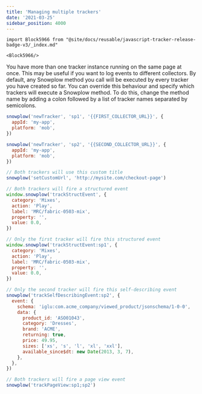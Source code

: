 ```yaml
---
title: 'Managing multiple trackers'
date: '2021-03-25'
sidebar_position: 4000
---
```


```mdx-code-block
import Block5966 from "@site/docs/reusable/javascript-tracker-release-badge-v3/_index.md"

<Block5966/>
```

You have more than one tracker instance running on the same page at once. This may be useful if you want to log events to different collectors. By default, any Snowplow method you call will be executed by every tracker you have created so far. You can override this behaviour and specify which trackers will execute a Snowplow method. To do this, change the method name by adding a colon followed by a list of tracker names separated by semicolons.

```javascript
snowplow('newTracker', 'sp1', '{{FIRST_COLLECTOR_URL}}', {
  appId: 'my-app',
  platform: 'mob',
})

snowplow('newTracker', 'sp2', '{{SECOND_COLLECTOR_URL}}', {
  appId: 'my-app',
  platform: 'mob',
})

// Both trackers will use this custom title
snowplow('setCustomUrl', 'http://mysite.com/checkout-page')

// Both trackers will fire a structured event
window.snowplow('trackStructEvent', {
  category: 'Mixes',
  action: 'Play',
  label: 'MRC/fabric-0503-mix',
  property: '',
  value: 0.0,
})

// Only the first tracker will fire this structured event
window.snowplow('trackStructEvent:sp1', {
  category: 'Mixes',
  action: 'Play',
  label: 'MRC/fabric-0503-mix',
  property: '',
  value: 0.0,
})

// Only the second tracker will fire this self-describing event
snowplow('trackSelfDescribingEvent:sp2', {
  event: {
    schema: 'iglu:com.acme_company/viewed_product/jsonschema/1-0-0',
    data: {
      product_id: 'ASO01043',
      category: 'Dresses',
      brand: 'ACME',
      returning: true,
      price: 49.95,
      sizes: ['xs', 's', 'l', 'xl', 'xxl'],
      available_since$dt: new Date(2013, 3, 7),
    },
  },
})

// Both trackers will fire a page view event
snowplow('trackPageView:sp1;sp2')
```
